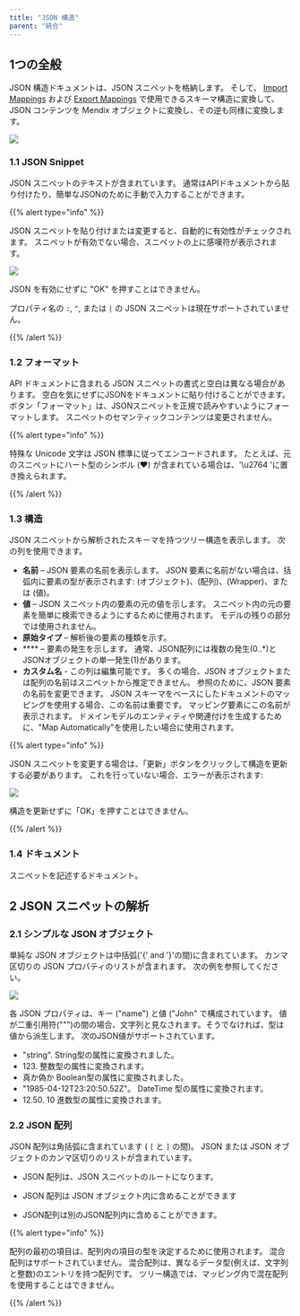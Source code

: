 ```yaml
---
title: "JSON 構造"
parent: "統合"
---
```


## 1つの全般

JSON 構造ドキュメントは、JSON スニペットを格納します。 そして、 [Import Mappings](import-mappings) および [Export Mappings](export-mappings) で使用できるスキーマ構造に変換して、JSON コンテンツを Mendix オブジェクトに変換し、その逆も同様に変換します。

![](attachments/18450089/19398772.png)

### 1.1 JSON Snippet

JSON スニペットのテキストが含まれています。 通常はAPIドキュメントから貼り付けたり、簡単なJSONのために手動で入力することができます。

{{% alert type="info" %}}

JSON スニペットを貼り付けまたは変更すると、自動的に有効性がチェックされます。 スニペットが有効でない場合、スニペットの上に感嘆符が表示されます。

![](attachments/18450089/19398781.png)

JSON を有効にせずに "OK" を押すことはできません。

プロパティ名の `:`, `^`, または `|` の JSON スニペットは現在サポートされていません。

{{% /alert %}}

### 1.2 フォーマット

API ドキュメントに含まれる JSON スニペットの書式と空白は異なる場合があります。 空白を気にせずにJSONをドキュメントに貼り付けることができます。 ボタン「フォーマット」は、JSONスニペットを正規で読みやすいようにフォーマットします。 スニペットのセマンティックコンテンツは変更されません。

{{% alert type="info" %}}

特殊な Unicode 文字は JSON 標準に従ってエンコードされます。 たとえば、元のスニペットにハート型のシンボル (❤️) が含まれている場合は、'\u2764 'に置き換えられます。

{{% /alert %}}

### 1.3 構造

JSON スニペットから解析されたスキーマを持つツリー構造を表示します。 次の列を使用できます。

* **名前** – JSON 要素の名前を表示します。 JSON 要素に名前がない場合は、括弧内に要素の型が表示されます: (オブジェクト)、(配列)、(Wrapper)、または (値)。
* **値** – JSON スニペット内の要素の元の値を示します。 スニペット内の元の要素を簡単に検索できるようにするために使用されます。 モデルの残りの部分では使用されません。
* **原始タイプ** – 解析後の要素の種類を示す。
* **** – 要素の発生を示します。 通常、JSON配列には複数の発生(0..*)とJSONオブジェクトの単一発生(1)があります。
* **カスタム名** - この列は編集可能です。 多くの場合、JSON オブジェクトまたは配列の名前はスニペットから推定できません。 参照のために、JSON 要素の名前を変更できます。 JSON スキーマをベースにしたドキュメントのマッピングを使用する場合、この名前は重要です。 マッピング要素にこの名前が表示されます。 ドメインモデルのエンティティや関連付けを生成するために、"Map Automatically"を使用したい場合に使用されます。

{{% alert type="info" %}}

JSON スニペットを変更する場合は、「更新」ボタンをクリックして構造を更新する必要があります。 これを行っていない場合、エラーが表示されます:

![](attachments/18450089/19399140.png)

構造を更新せずに「OK」を押すことはできません。

{{% /alert %}}

### 1.4 ドキュメント

スニペットを記述するドキュメント。

## 2 JSON スニペットの解析

### 2.1 シンプルな JSON オブジェクト

単純な JSON オブジェクトは中括弧('{' and '}'の間)に含まれています。 カンマ区切りの JSON プロパティのリストが含まれます。 次の例を参照してください。

![](attachments/18450089/19398772.png)

各 JSON プロパティは、キー ("name") と値 ("John" で構成されています。 値が二重引用符(""")の間の場合、文字列と見なされます。そうでなければ、型は値から派生します。 次のJSON値がサポートされています。

*   "string". String型の属性に変換されました。
*   123\. 整数型の属性に変換されます。
*   真か偽か Boolean型の属性に変換されました。
*   "1985-04-12T23:20:50.52Z"。 DateTime 型の属性に変換されます。
*   12.50\. 10 進数型の属性に変換されます。

### 2.2 JSON 配列

JSON 配列は角括弧に含まれています ( `[` と `]` の間)。 JSON または JSON オブジェクトのカンマ区切りのリストが含まれています。

*   JSON 配列は、JSON スニペットのルートになります。

*   JSON 配列は JSON オブジェクト内に含めることができます

*   JSON配列は別のJSON配列内に含めることができます。

{{% alert type="info" %}}

配列の最初の項目は、配列内の項目の型を決定するために使用されます。 混合配列はサポートされていません。 混合配列は、異なるデータ型(例えば、文字列と整数)のエントリを持つ配列です。 ツリー構造では、マッピング内で混在配列を使用することはできません。

{{% /alert %}}
